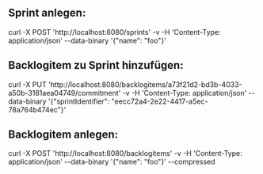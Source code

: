 ## Sprint anlegen:

curl -X POST 'http://localhost:8080/sprints'  -v -H 'Content-Type: application/json' --data-binary '{"name": "foo"}'

## Backlogitem zu Sprint hinzufügen:

curl -X PUT 'http://localhost:8080/backlogitems/a73f21d2-bd3b-4033-a50b-3181aea04749/commitment' -v -H 'Content-Type: application/json' --data-binary '{"sprintIdentifier": "eecc72a4-2e22-4417-a5ec-78a764b474ec"}'

## Backlogitem anlegen:

curl -X POST 'http://localhost:8080/backlogitems'  -v -H 'Content-Type: application/json' --data-binary '{"name": "foo"}' --compressed
